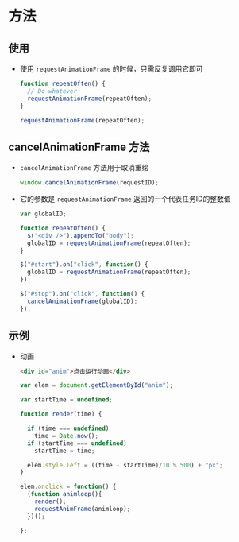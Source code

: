 # 方法

## 使用

  - 使用 `requestAnimationFrame` 的时候，只需反复调用它即可

    ```javascript
    function repeatOften() {
      // Do whatever
      requestAnimationFrame(repeatOften);
    }

    requestAnimationFrame(repeatOften);
    ```

## cancelAnimationFrame 方法

  - `cancelAnimationFrame` 方法用于取消重绘

    ```javascript
    window.cancelAnimationFrame(requestID);
    ```

  - 它的参数是 `requestAnimationFrame` 返回的一个代表任务ID的整数值

    ```javascript
    var globalID;

    function repeatOften() {
      $("<div />").appendTo("body");
      globalID = requestAnimationFrame(repeatOften);
    }

    $("#start").on("click", function() {
      globalID = requestAnimationFrame(repeatOften);
    });

    $("#stop").on("click", function() {
      cancelAnimationFrame(globalID);
    });
    ```

## 示例

  - 动画

    ```html
    <div id="anim">点击运行动画</div>
    ```

    ```javascript
    var elem = document.getElementById("anim");

    var startTime = undefined;

    function render(time) {

      if (time === undefined)
        time = Date.now();
      if (startTime === undefined)
        startTime = time;

      elem.style.left = ((time - startTime)/10 % 500) + "px";
    }
    ```

    ```javascript
    elem.onclick = function() {
      (function animloop(){
        render();
        requestAnimFrame(animloop);
      })();

    };
    ```
